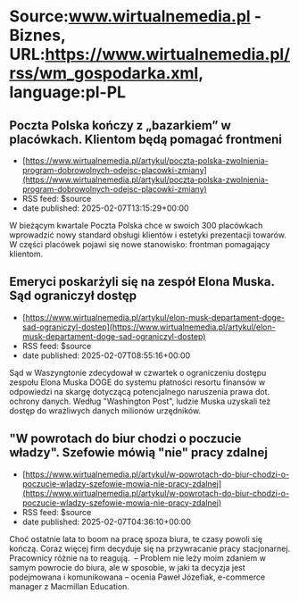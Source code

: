 # Source:www.wirtualnemedia.pl - Biznes, URL:https://www.wirtualnemedia.pl/rss/wm_gospodarka.xml, language:pl-PL

## Poczta Polska kończy z „bazarkiem” w placówkach. Klientom będą pomagać frontmeni
 - [https://www.wirtualnemedia.pl/artykul/poczta-polska-zwolnienia-program-dobrowolnych-odejsc-placowki-zmiany](https://www.wirtualnemedia.pl/artykul/poczta-polska-zwolnienia-program-dobrowolnych-odejsc-placowki-zmiany)
 - RSS feed: $source
 - date published: 2025-02-07T13:15:29+00:00

W bieżącym kwartale Poczta Polska chce w swoich 300 placówkach wprowadzić nowy standard obsługi klientów i estetyki prezentacji towarów. W części placówek pojawi się nowe stanowisko: frontman pomagający klientom.

## Emeryci poskarżyli się na zespół Elona Muska. Sąd ograniczył dostęp
 - [https://www.wirtualnemedia.pl/artykul/elon-musk-departament-doge-sad-ograniczyl-dostep](https://www.wirtualnemedia.pl/artykul/elon-musk-departament-doge-sad-ograniczyl-dostep)
 - RSS feed: $source
 - date published: 2025-02-07T08:55:16+00:00

Sąd w Waszyngtonie zdecydował w czwartek o ograniczeniu dostępu zespołu Elona Muska DOGE do systemu płatności resortu finansów w odpowiedzi na skargę dotyczącą potencjalnego naruszenia prawa dot. ochrony danych. Według "Washington Post", ludzie Muska uzyskali też dostęp do wrażliwych danych milionów urzędników.

## "W powrotach do biur chodzi o poczucie władzy". Szefowie mówią "nie" pracy zdalnej
 - [https://www.wirtualnemedia.pl/artykul/w-powrotach-do-biur-chodzi-o-poczucie-wladzy-szefowie-mowia-nie-pracy-zdalnej](https://www.wirtualnemedia.pl/artykul/w-powrotach-do-biur-chodzi-o-poczucie-wladzy-szefowie-mowia-nie-pracy-zdalnej)
 - RSS feed: $source
 - date published: 2025-02-07T04:36:10+00:00

Choć ostatnie lata to boom na pracę spoza biura, te czasy powoli się kończą. Coraz więcej firm decyduje się na przywracanie pracy stacjonarnej. Pracownicy różnie na to reagują.  – Problem nie leży moim zdaniem w samym powrocie do biura, ale w sposobie, w jaki ta decyzja jest podejmowana i komunikowana – ocenia Paweł Józefiak, e-commerce manager z Macmillan Education.

